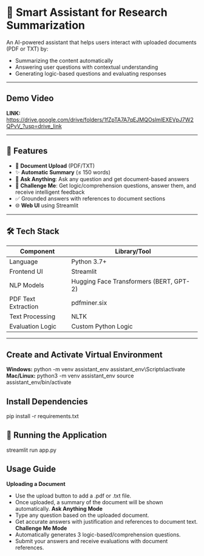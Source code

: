 # 🧠 Smart Assistant for Research Summarization

An AI-powered assistant that helps users interact with uploaded documents (PDF or TXT) by:
- Summarizing the content automatically
- Answering user questions with contextual understanding
- Generating logic-based questions and evaluating responses

---
## Demo Video
**LINK:** https://drive.google.com/drive/folders/1fZpTA7A7qEJMQOslmlEXEVpJ7W2QPvV_?usp=drive_link

---

## 🚀 Features

- 📄 **Document Upload** (PDF/TXT)
- ✨ **Automatic Summary** (≤ 150 words)
- 💬 **Ask Anything**: Ask any question and get document-based answers
- 🧠 **Challenge Me**: Get logic/comprehension questions, answer them, and receive intelligent feedback
- ✅ Grounded answers with references to document sections
- 🌐 **Web UI** using Streamlit

---

## 🛠️ Tech Stack

| Component          | Library/Tool             |
|-------------------|--------------------------|
| Language           | Python 3.7+              |
| Frontend UI        | Streamlit                |
| NLP Models         | Hugging Face Transformers (BERT, GPT-2) |
| PDF Text Extraction| pdfminer.six             |
| Text Processing    | NLTK                     |
| Evaluation Logic   | Custom Python Logic      |

---

## Create and Activate Virtual Environment
**Windows:**
python -m venv assistant_env
assistant_env\Scripts\activate
**Mac/Linux:**
python3 -m venv assistant_env
source assistant_env/bin/activate
## Install Dependencies
pip install -r requirements.txt
## 🧪 Running the Application
streamlit run app.py

## Usage Guide
**Uploading a Document**
- Use the upload button to add a .pdf or .txt file.
- Once uploaded, a summary of the document will be shown automatically.
**Ask Anything Mode**
- Type any question based on the uploaded document.
- Get accurate answers with justification and references to document text.
**Challenge Me Mode**
- Automatically generates 3 logic-based/comprehension questions.
- Submit your answers and receive evaluations with document references.


